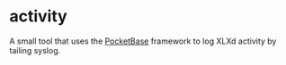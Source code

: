 # activity

A small tool that uses the [PocketBase](https://pocketbase.io/)
framework to log XLXd activity by tailing syslog.


